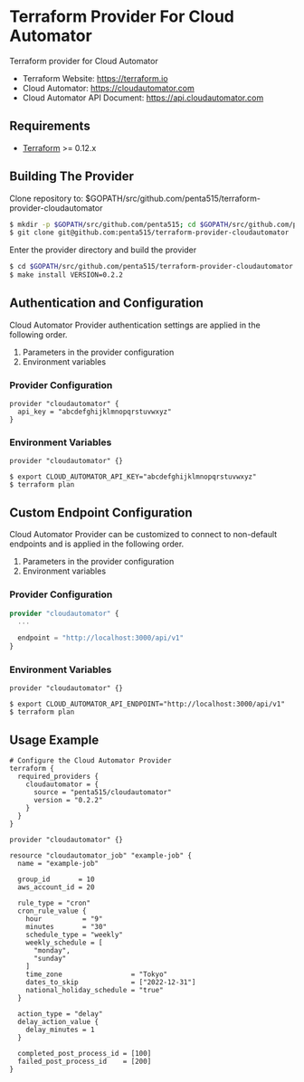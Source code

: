 # Terraform Provider For Cloud Automator
Terraform provider for Cloud Automator

- Terraform Website: https://terraform.io
- Cloud Automator: https://cloudautomator.com
- Cloud Automator API Document: https://api.cloudautomator.com

## Requirements

-	[Terraform](https://www.terraform.io/downloads.html) >= 0.12.x

## Building The Provider

Clone repository to: $GOPATH/src/github.com/penta515/terraform-provider-cloudautomator

```sh
$ mkdir -p $GOPATH/src/github.com/penta515; cd $GOPATH/src/github.com/penta515
$ git clone git@github.com:penta515/terraform-provider-cloudautomator
```

Enter the provider directory and build the provider

```sh
$ cd $GOPATH/src/github.com/penta515/terraform-provider-cloudautomator
$ make install VERSION=0.2.2
```

## Authentication and Configuration
Cloud Automator Provider authentication settings are applied in the following order.

1. Parameters in the provider configuration
1. Environment variables

### Provider Configuration

```hcl
provider "cloudautomator" {
  api_key = "abcdefghijklmnopqrstuvwxyz"
}
```

### Environment Variables

```hcl
provider "cloudautomator" {}
```

```shell
$ export CLOUD_AUTOMATOR_API_KEY="abcdefghijklmnopqrstuvwxyz"
$ terraform plan
```

## Custom Endpoint Configuration
Cloud Automator Provider can be customized to connect to non-default endpoints and is applied in the following order.

1. Parameters in the provider configuration
1. Environment variables

### Provider Configuration

```tf
provider "cloudautomator" {
  ...

  endpoint = "http://localhost:3000/api/v1"
}
```

### Environment Variables

```hcl
provider "cloudautomator" {}
```

```shell
$ export CLOUD_AUTOMATOR_API_ENDPOINT="http://localhost:3000/api/v1"
$ terraform plan
```

## Usage Example

```hcl
# Configure the Cloud Automator Provider
terraform {
  required_providers {
    cloudautomator = {
      source = "penta515/cloudautomator"
      version = "0.2.2"
    }
  }
}

provider "cloudautomator" {}

resource "cloudautomator_job" "example-job" {
  name = "example-job"

  group_id       = 10
  aws_account_id = 20

  rule_type = "cron"
  cron_rule_value {
    hour          = "9"
    minutes       = "30"
    schedule_type = "weekly"
    weekly_schedule = [
      "monday",
      "sunday"
    ]
    time_zone                 = "Tokyo"
    dates_to_skip             = ["2022-12-31"]
    national_holiday_schedule = "true"
  }

  action_type = "delay"
  delay_action_value {
    delay_minutes = 1
  }

  completed_post_process_id = [100]
  failed_post_process_id    = [200]
}
```
